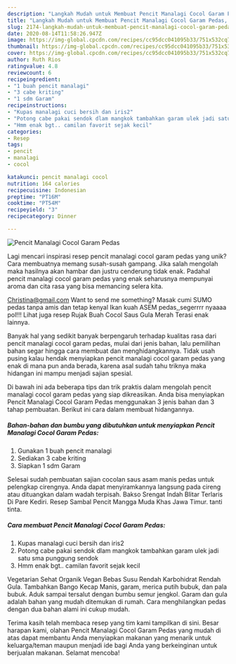 ```yaml
---
description: "Langkah Mudah untuk Membuat Pencit Manalagi Cocol Garam Pedas, Sempurna"
title: "Langkah Mudah untuk Membuat Pencit Manalagi Cocol Garam Pedas, Sempurna"
slug: 2174-langkah-mudah-untuk-membuat-pencit-manalagi-cocol-garam-pedas-sempurna
date: 2020-08-14T11:58:26.947Z
image: https://img-global.cpcdn.com/recipes/cc95dcc041095b33/751x532cq70/pencit-manalagi-cocol-garam-pedas-foto-resep-utama.jpg
thumbnail: https://img-global.cpcdn.com/recipes/cc95dcc041095b33/751x532cq70/pencit-manalagi-cocol-garam-pedas-foto-resep-utama.jpg
cover: https://img-global.cpcdn.com/recipes/cc95dcc041095b33/751x532cq70/pencit-manalagi-cocol-garam-pedas-foto-resep-utama.jpg
author: Ruth Rios
ratingvalue: 4.8
reviewcount: 6
recipeingredient:
- "1 buah pencit manalagi"
- "3 cabe kriting"
- "1 sdm Garam"
recipeinstructions:
- "Kupas manalagi cuci bersih dan iris2"
- "Potong cabe pakai sendok dlam mangkok tambahkan garam ulek jadi satu sma punggung sendok"
- "Hmm enak bgt.. camilan favorit sejak kecil"
categories:
- Resep
tags:
- pencit
- manalagi
- cocol

katakunci: pencit manalagi cocol 
nutrition: 164 calories
recipecuisine: Indonesian
preptime: "PT16M"
cooktime: "PT54M"
recipeyield: "3"
recipecategory: Dinner

---
```



![Pencit Manalagi Cocol Garam Pedas](https://img-global.cpcdn.com/recipes/cc95dcc041095b33/751x532cq70/pencit-manalagi-cocol-garam-pedas-foto-resep-utama.jpg)

Lagi mencari inspirasi resep pencit manalagi cocol garam pedas yang unik? Cara membuatnya memang susah-susah gampang. Jika salah mengolah maka hasilnya akan hambar dan justru cenderung tidak enak. Padahal pencit manalagi cocol garam pedas yang enak seharusnya mempunyai aroma dan cita rasa yang bisa memancing selera kita.

Christina@gmail.com Want to send me something? Masak cumi SUMO pedas tanpa amis dan tetap kenyal Ikan kuah ASEM pedas,,segerrrr nyaaaa pol!!! Lihat juga resep Rujak Buah Cocol Saus Gula Merah Terasi enak lainnya.

Banyak hal yang sedikit banyak berpengaruh terhadap kualitas rasa dari pencit manalagi cocol garam pedas, mulai dari jenis bahan, lalu pemilihan bahan segar hingga cara membuat dan menghidangkannya. Tidak usah pusing kalau hendak menyiapkan pencit manalagi cocol garam pedas yang enak di mana pun anda berada, karena asal sudah tahu triknya maka hidangan ini mampu menjadi sajian spesial.


Di bawah ini ada beberapa tips dan trik praktis dalam mengolah pencit manalagi cocol garam pedas yang siap dikreasikan. Anda bisa menyiapkan Pencit Manalagi Cocol Garam Pedas menggunakan 3 jenis bahan dan 3 tahap pembuatan. Berikut ini cara dalam membuat hidangannya.

<!--inarticleads1-->

##### Bahan-bahan dan bumbu yang dibutuhkan untuk menyiapkan Pencit Manalagi Cocol Garam Pedas:

1. Gunakan 1 buah pencit manalagi
1. Sediakan 3 cabe kriting
1. Siapkan 1 sdm Garam


Selesai sudah pembuatan sajian cocolan saus asam manis pedas untuk pelengkap cirengnya. Anda dapat menyiramkannya langsung pada cireng atau dituangkan dalam wadah terpisah. Bakso Srengat Indah Blitar Terlaris Di Pare Kediri. Resep Sambal Pencit Mangga Muda Khas Jawa Timur. tanti tinta. 

<!--inarticleads2-->

##### Cara membuat Pencit Manalagi Cocol Garam Pedas:

1. Kupas manalagi cuci bersih dan iris2
1. Potong cabe pakai sendok dlam mangkok tambahkan garam ulek jadi satu sma punggung sendok
1. Hmm enak bgt.. camilan favorit sejak kecil


Vegetarian Sehat Organik Vegan Bebas Susu Rendah Karbohidrat Rendah Gula. Tambahkan Bango Kecap Manis, garam, merica putih bubuk, dan pala bubuk. Aduk sampai tersalut dengan bumbu semur jengkol. Garam dan gula adalah bahan yang mudah ditemukan di rumah. Cara menghilangkan pedas dengan dua bahan alami ini cukup mudah. 

Terima kasih telah membaca resep yang tim kami tampilkan di sini. Besar harapan kami, olahan Pencit Manalagi Cocol Garam Pedas yang mudah di atas dapat membantu Anda menyiapkan makanan yang menarik untuk keluarga/teman maupun menjadi ide bagi Anda yang berkeinginan untuk berjualan makanan. Selamat mencoba!
